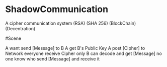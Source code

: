 # ShadowCommunication

A cipher communication system (RSA) (SHA 256) (BlockChain) (Decentration) 

#Scene

A want send [Message] to B
A get B's Public Key
A post [Cipher] to Network
everyone receive Cipher
only B can decode and get [Message]
no one know who send [Message] and receive it
